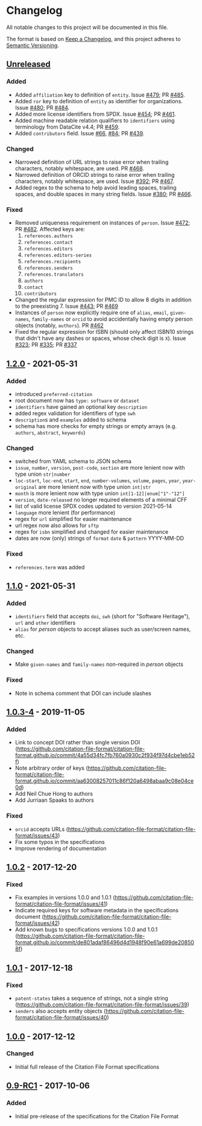 # Changelog

All notable changes to this project will be documented in this file.

The format is based on [Keep a Changelog](https://keepachangelog.com/en/1.0.0/),
and this project adheres to [Semantic Versioning](https://semver.org/spec/v2.0.0.html).

## [Unreleased]

### Added

- Added `affiliation` key to definition of `entity`. Issue [#479](https://github.com/citation-file-format/citation-file-format/issues/479); PR [#485](https://github.com/citation-file-format/citation-file-format/pull/485).
- Added `ror` key to definition of `entity` as identifier for organizations. Issue [#480](https://github.com/citation-file-format/citation-file-format/issues/480); PR [#484](https://github.com/citation-file-format/citation-file-format/pull/484).
- Added more license identifiers from SPDX. Issue [#454](https://github.com/citation-file-format/citation-file-format/issues/454); PR [#461](https://github.com/citation-file-format/citation-file-format/pull/461).
- Added machine readable relation qualifiers to `identifiers` using terminology from DataCite v4.4; PR [#459](https://github.com/citation-file-format/citation-file-format/pull/459).
- Added `contributors` field. Issue [#66](https://github.com/citation-file-format/citation-file-format/issues/66), [#84](https://github.com/citation-file-format/citation-file-format/issues/84); PR [#439](https://github.com/citation-file-format/citation-file-format/pull/439).

### Changed

- Narrowed definition of URL strings to raise error when trailing characters, notably whitespace, are used. PR [#468](https://github.com/citation-file-format/citation-file-format/pull/468).
- Narrowed definition of ORCID strings to raise error when trailing characters, notably whitespace, are used. Issue [#392](https://github.com/citation-file-format/citation-file-format/issues/392); PR [#467](https://github.com/citation-file-format/citation-file-format/pull/467).
- Added regex to the schema to help avoid leading spaces, trailing spaces, and double spaces in many string fields. Issue [#380](https://github.com/citation-file-format/citation-file-format/issues/380); PR [#466](https://github.com/citation-file-format/citation-file-format/pull/466).

### Fixed

- Removed uniqueness requirement on instances of `person`. Issue [#472](https://github.com/citation-file-format/citation-file-format/issues/472); PR [#482](https://github.com/citation-file-format/citation-file-format/pull/482). Affected keys are:
    1. `references.authors`
    2. `references.contact`
    3. `references.editors`
    4. `references.editors-series`
    5. `references.recipients`
    6. `references.senders`
    7. `references.translators`
    8. `authors`
    9. `contact`
    10. `contributors`
- Changed the regular expression for PMC ID to allow 8 digits in addition to the preexisting 7. Issue [#443](https://github.com/citation-file-format/citation-file-format/issues/443); PR [#469](https://github.com/citation-file-format/citation-file-format/pull/469)
- Instances of `person` now explicitly require one of `alias`, `email`, `given-names`, `family-names` or `orcid` to avoid accidentally having empty person objects (notably, `authors`). PR [#462](https://github.com/citation-file-format/citation-file-format/pull/462)
- Fixed the regular expression for ISBN (should only affect ISBN10 strings that didn't have any dashes or spaces, whose check digit is `X`). Issue [#323](https://github.com/citation-file-format/citation-file-format/issues/323); PR [#335](https://github.com/citation-file-format/citation-file-format/pull/335); PR [#337](https://github.com/citation-file-format/citation-file-format/pull/337)

## [1.2.0] - 2021-05-31

### Added

- introduced `preferred-citation`
- root document now has `type:` `software` or `dataset`
- `identifiers` have gained an optional key `description`
- added regex validation for identifiers of type `swh`
- `description`s and `examples` added to schema
- schema has more checks for empty strings or empty arrays (e.g. `authors`, `abstract`, `keywords`)

### Changed

- switched from YAML schema to JSON schema
- `issue`, `number`, `version`, `post-code`, `section` are more lenient now with type union `str|number`
- `loc-start`, `loc-end`, `start`, `end`, `number-volumes`, `volume`, `pages`, `year`, `year-original` are more lenient now with type union `int|str`
- `month` is more lenient now with type union `int[1-12]|enum["1"-"12"]`
- `version`, `date-released` no longer required elements of a minimal CFF
- list of valid license SPDX codes updated to version 2021-05-14
- `language` more lenient (for performance)
- regex for `url` simplified for easier maintenance
- url regex now also allows for `sftp`
- regex for `isbn` simplified and changed for easier maintenance
- dates are now (only) strings of `format` `date` & `pattern` YYYY-MM-DD

### Fixed

- `references.term` was added

## [1.1.0] - 2021-05-31

### Added

- `identifiers` field that accepts `doi`, `swh` (short for "Software Heritage"), `url` and `other` identifiers
- `alias` for *person* objects to accept aliases such as user/screen names, etc.

### Changed

- Make `given-names` and `family-names` non-required in *person* objects

### Fixed

- Note in schema comment that DOI can include slashes

## [1.0.3-4] - 2019-11-05

### Added

- Link to concept DOI rather than single version DOI (https://github.com/citation-file-format/citation-file-format.github.io/commit/4a55d34fc7fb760a0930c2f934f97d4cbe1eb52f)
- Note arbitrary order of keys (https://github.com/citation-file-format/citation-file-format.github.io/commit/aa63008257011c86f120a6498abaa9c08e04ce0d)
- Add Neil Chue Hong to authors
- Add Jurriaan Spaaks to authors

### Fixed

- `orcid` accepts URLs (https://github.com/citation-file-format/citation-file-format/issues/43)
- Fix some typos in the specifications
- Improve rendering of documentation

## [1.0.2] - 2017-12-20

### Fixed

- Fix examples in versions 1.0.0 and 1.0.1 (https://github.com/citation-file-format/citation-file-format/issues/41)
- Indicate required keys for software metadata in the specifications document (https://github.com/citation-file-format/citation-file-format/issues/42)
- Add known bugs to specifications versions 1.0.0 and 1.0.1 (https://github.com/citation-file-format/citation-file-format.github.io/commit/de801adaf86496d4d1948f90e61a699de208508f)

## [1.0.1] - 2017-12-18

### Fixed

- `patent-states` takes a sequence of strings, not a single string (https://github.com/citation-file-format/citation-file-format/issues/39)
- `senders` also accepts entity objects (https://github.com/citation-file-format/citation-file-format/issues/40)

## [1.0.0] - 2017-12-12

### Changed

- Initial full release of the Citation File Format specifications

## [0.9-RC1] - 2017-10-06

### Added

- Initial pre-release of the specifications for the Citation File Format

[unreleased]: https://github.com/citation-file-format/citation-file-format/compare/1.2.0...HEAD
[1.2.0]: https://doi.org/10.5281/zenodo.5171937
[1.1.0]: https://doi.org/10.5281/zenodo.4813122
[1.0.3-4]: https://doi.org/10.5281/zenodo.3515946
[1.0.2]: https://doi.org/10.5281/zenodo.1120256
[1.0.1]: https://doi.org/10.5281/zenodo.1117789
[1.0.0]: https://doi.org/10.5281/zenodo.1108269
[0.9-RC1]: https://doi.org/10.5281/zenodo.1003150
